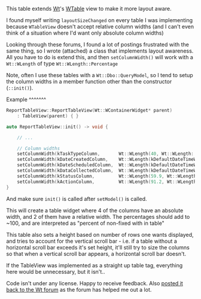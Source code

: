 This table extends [Wt](http://www.webtoolkit.eu/wt)'s [WTable](https://www.webtoolkit.eu/wt/doc/reference/html/classWt_1_1WTableView.html) view to make it more layout aware.

I found myself writing `layoutSizeChanged` on every table I was implementing because `WTableView` doesn't accept relative column widths (and I can't even think of a situation where I'd want only absolute column widths)

Looking through these forums, I found a lot of postings frustrated with the same thing, so I wrote (attached) a class that implements layout awareness. All you have to do is extend this, and then `setColumnWidth()` will work with a `Wt::WLength` of type `Wt::WLength::Percentage`

Note, often I use these tables with a `Wt::Dbo::QueryModel`, so I tend to setup the column widths in a member function other than the constructor (`::init()`).

Example
^^^^^^^

```c++
ReportTableView::ReportTableView(Wt::WContainerWidget* parent)
    : TableView(parent) { }

auto ReportTableView::init() -> void {

    // ...

    // Column widths
    setColumnWidth(kTaskTypeColumn,       Wt::WLength(40, Wt::WLength::Percentage));
    setColumnWidth(kDateCreatedColumn,    Wt::WLength(kDefaultDateTimeWidth, Wt::WLength::Pixel));
    setColumnWidth(kDateScheduledColumn,  Wt::WLength(kDefaultDateTimeWidth, Wt::WLength::Pixel));
    setColumnWidth(kDataCollectedColumn,  Wt::WLength(kDefaultDateTimeWidth, Wt::WLength::Pixel));
    setColumnWidth(kStatusColumn,         Wt::WLength(59.9, Wt::WLength::Percentage));
    setColumnWidth(kActionColumn,         Wt::WLength(91.2, Wt::WLength::Pixel));
}
```

And make sure `init()` is called after `setModel()` is called.

This will create a table widget where 4 of the columns have an absolute width, and 2 of them have a relative width. The percentages should add to ~100, and are interpreted as "percent of non-fixed with in table"

This table also sets a height based on number of rows one wants displayed, and tries to account for the vertical scroll bar - i.e. if a table without a horizontal scroll bar exceeds it's set height, it'll still try to size the columns so that when a vertical scroll bar appears, a horizontal scroll bar doesn't.

If the TableView was implemented as a straight up table tag, everything here would be unnecessary, but it isn't..

Code isn't under any license. Happy to receive feedback.  Also [posted it back to the Wt forum](http://redmine.emweb.be/boards/1/topics/11110) as the forum has helped me out a lot.
